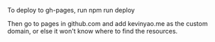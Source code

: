 To deploy to gh-pages, run npm run deploy

Then go to pages in github.com and add kevinyao.me as the custom domain, or else it won't know where to find the resources.
